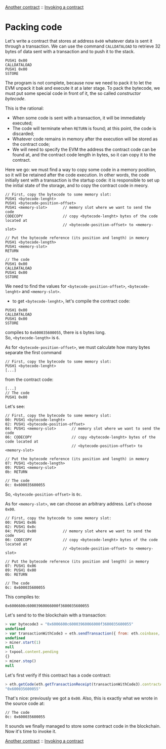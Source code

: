 [Another contract](contract-2.md) :: [Invoking a contract](invoking-a-contract.md)
# Packing code

Let's write a contract that stores at address `0x00` whatever data is sent it through a transaction. We can use the command `CALLDATALOAD` to retrieve 32 bytes of data sent with a transaction and to push it to the stack.

```assembly
PUSH1 0x00
CALLDATALOAD
PUSH1 0x00
SSTORE
```

The program is not complete, because now we need to pack it to let the EVM unpack it bak and execute it at a later stage. To pack the bytecode, we must put some special code in front of it, the so called *constructor bytecode*.

This is the rational:

* When some code is sent with a transaction, it will be immediately executed; 
* The code will terminate when `RETURN` is found; at this point, the code is discarded;
* Whatever code remains in memory after the execution will be stored as the contract code;
* We will need to specify the EVM the address the contract code can be found at, and the contract code length in bytes, so it can copy it to the contract.

Here we go: we must find a way to copy some code in a memory position, so it will be retained after the code execution. In other words, the code initially sent with a transaction is the startup code: it is responsible to set up the initial state of the storage, and to copy the contract code in meory.

```assembly
// First, copy the bytecode to some memory slot:
PUSH1 <bytecode-lenght>
PUSH1 <bytecode-position-offset>
PUSH1 <memory-slot>       // memory slot where we want to send the code
CODECOPY                  // copy <bytecode-lenght> bytes of the code located at
                          // <bytecode-position-offset> to <memory-slot>

// Put the bytecode reference (its position and length) in memory
PUSH1 <bytecode-length>
PUSH1 <memory-slot>
RETURN

// The code
PUSH1 0x00
CALLDATALOAD
PUSH1 0x00
SSTORE
```

We need to find the values for `<bytecode-position-offset>`, `<bytecode-lenght>` and `<memory-slot>`.

* to get `<bytecode-lenght>`, let's compile the contract code:

```assembly
PUSH1 0x00
CALLDATALOAD
PUSH1 0x00
SSTORE
```
compiles to `0x600035600055`, there is `6` bytes long.<br/>
So, `<bytecode-length>` is `6`.

As for `<bytecode-position-offset>`, we must calculate how many bytes separate the first command

```assembly
// First, copy the bytecode to some memory slot:
PUSH1 <bytecode-lenght>
[...]
```

from the contract code:
```assembly
[...]
// The code
PUSH1 0x00
```

Let's see:

```assembly
// First, copy the bytecode to some memory slot:
00: PUSH1 <bytecode-lenght>
02: PUSH1 <bytecode-position-offset>
04: PUSH1 <memory-slot>       // memory slot where we want to send the code
06: CODECOPY                  // copy <bytecode-lenght> bytes of the code located at
                              // <bytecode-position-offset> to <memory-slot>

// Put the bytecode reference (its position and length) in memory
07: PUSH1 <bytecode-length>
09: PUSH1 <memory-slot>
0b: RETURN

// The code
0c: 0x600035600055
```

So, `<bytecode-position-offset>` is `0c`.

As for `<memory-slot>`, we can choose an arbitrary address. Let's choose `0x00`.

```assembly
// First, copy the bytecode to some memory slot:
00: PUSH1 0x06
02: PUSH1 0x0c
04: PUSH1 0x00            // memory slot where we want to send the code
06: CODECOPY              // copy <bytecode-lenght> bytes of the code located at
                          // <bytecode-position-offset> to <memory-slot>

// Put the bytecode reference (its position and length) in memory
07: PUSH1 0x06
09: PUSH1 0x00
0b: RETURN

// The code
0c: 0x600035600055
```

This compiles to:

```assembly
0x6006600c60003960066000f3600035600055
```

Let's send to to the blockchain with a transaction:


```javascript
> var bytecode3 = "0x6006600c60003960066000f3600035600055"
undefined
> var transactionWithCode3 = eth.sendTransaction({ from: eth.coinbase, data: bytecode3 })
undefined
> miner.start(1)
null
> txpool.content.pending
{}
> miner.stop()
null
```

Let's first verify if this contract has a code contract:

```javascript
> eth.getCode(eth.getTransactionReceipt(transactionWithCode3).contractAddress)
"0x600035600055"
```

That's nice: previously we got a `0x00`. Also, this is exactly what we wrote in the source code at:

```assembly
// The code
0c: 0x600035600055
```

It sounds we finally managed to store some contract code in the blockchain.<br/>
Now it's time to invoke it.

[Another contract](contract-2.md) :: [Invoking a contract](invoking-a-contract.md)
